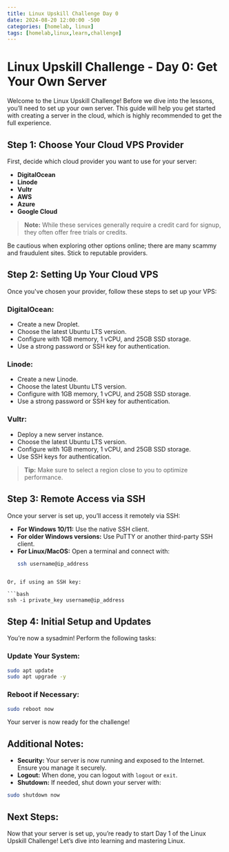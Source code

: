 ```yaml
---
title: Linux Upskill Challenge Day 0
date: 2024-08-20 12:00:00 -500
categories: [homelab, linux]
tags: [homelab,linux,learn,challenge]
---
```


# Linux Upskill Challenge - Day 0: Get Your Own Server

Welcome to the Linux Upskill Challenge! Before we dive into the lessons, you’ll need to set up your own server. This guide will help you get started with creating a server in the cloud, which is highly recommended to get the full experience.

## **Step 1: Choose Your Cloud VPS Provider**

First, decide which cloud provider you want to use for your server:

- **DigitalOcean**
- **Linode**
- **Vultr**
- **AWS**
- **Azure**
- **Google Cloud**

> **Note:** While these services generally require a credit card for signup, they often offer free trials or credits.

Be cautious when exploring other options online; there are many scammy and fraudulent sites. Stick to reputable providers.

## **Step 2: Setting Up Your Cloud VPS**

Once you've chosen your provider, follow these steps to set up your VPS:

### **DigitalOcean:**
- Create a new Droplet.
- Choose the latest Ubuntu LTS version.
- Configure with 1GB memory, 1 vCPU, and 25GB SSD storage.
- Use a strong password or SSH key for authentication.

### **Linode:**
- Create a new Linode.
- Choose the latest Ubuntu LTS version.
- Configure with 1GB memory, 1 vCPU, and 25GB SSD storage.
- Use a strong password or SSH key for authentication.

### **Vultr:**
- Deploy a new server instance.
- Choose the latest Ubuntu LTS version.
- Configure with 1GB memory, 1 vCPU, and 25GB SSD storage.
- Use SSH keys for authentication.

> **Tip:** Make sure to select a region close to you to optimize performance.

## **Step 3: Remote Access via SSH**

Once your server is set up, you’ll access it remotely via SSH:

- **For Windows 10/11:** Use the native SSH client.
- **For older Windows versions:** Use PuTTY or another third-party SSH client.
- **For Linux/MacOS:** Open a terminal and connect with:
  ```bash
  ssh username@ip_address
```

Or, if using an SSH key:

```bash
ssh -i private_key username@ip_address
```
## Step 4: Initial Setup and Updates

You’re now a sysadmin! Perform the following tasks:

### Update Your System:

```bash
sudo apt update
sudo apt upgrade -y
```
### Reboot if Necessary:

```bash
sudo reboot now
```
Your server is now ready for the challenge!

## Additional Notes:

- **Security:** Your server is now running and exposed to the Internet. Ensure you manage it securely.
- **Logout:** When done, you can logout with `logout` or `exit`.
- **Shutdown:** If needed, shut down your server with:

```bash
sudo shutdown now
```
## Next Steps:

Now that your server is set up, you’re ready to start Day 1 of the Linux Upskill Challenge! Let’s dive into learning and mastering Linux.
